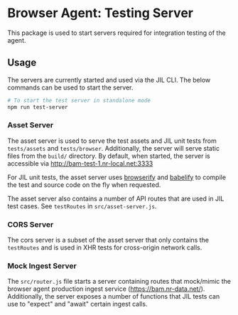 # Browser Agent: Testing Server

This package is used to start servers required for integration testing of the agent.

## Usage

The servers are currently started and used via the JIL CLI. The below commands can be used to start the server.

```bash
# To start the test server in standalone mode
npm run test-server
```

### Asset Server

The asset server is used to serve the test assets and JIL unit tests from `tests/assets` and `tests/browser`. Additionally, the server will serve static files from the `build/` directory. By default, when started, the server is accessible via http://bam-test-1.nr-local.net:3333

For JIL unit tests, the asset server uses [browserify](https://www.npmjs.com/package/browserify) and [babelify](https://www.npmjs.com/package/babelify) to compile the test and source code on the fly when requested.

The asset server also contains a number of API routes that are used in JIL test cases. See `testRoutes` in `src/asset-server.js`.

### CORS Server

The cors server is a subset of the asset server that only contains the `testRoutes` and is used in XHR tests for cross-origin network calls.

### Mock Ingest Server

The `src/router.js` file starts a server containing routes that mock/mimic the browser agent production ingest service (https://bam.nr-data.net/). Additionally, the server exposes a number of functions that JIL tests can use to "expect" and "await" certain ingest calls.

